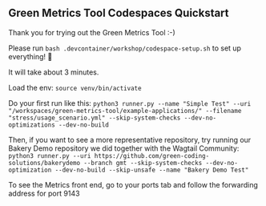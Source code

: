 ## Green Metrics Tool Codespaces Quickstart

Thank you for trying out the Green Metrics Tool :-)

Please run `bash .devcontainer/workshop/codespace-setup.sh` to set up everything! 🚀

It will take about 3 minutes.

Load the env: `source venv/bin/activate`

Do your first run like this: `python3 runner.py --name "Simple Test" --uri "/workspaces/green-metrics-tool/example-applications/" --filename "stress/usage_scenario.yml" --skip-system-checks --dev-no-optimizations --dev-no-build`

Then, if you want to see a more representative repository, try running our Bakery Demo repository we did together with the Wagtail Community: `python3 runner.py --uri https://github.com/green-coding-solutions/bakerydemo --branch gmt --skip-system-checks --dev-no-optimization --dev-no-build --skip-unsafe --name "Bakery Demo Test"`

To see the Metrics front end, go to your ports tab and follow the forwarding address for port 9143
